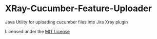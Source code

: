 # XRay-Cucumber-Feature-Uploader
Java Utility for uploading cucumber files into Jira Xray plugin

Licensed under the [MIT License](LISENCE)
